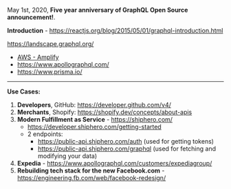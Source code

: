 May 1st, 2020, **Five year anniversary of GraphQL Open Source announcement!**.

**Introduction** - https://reactjs.org/blog/2015/05/01/graphql-introduction.html

https://landscape.graphql.org/
  * [AWS - Amplify](https://aws.amazon.com/amplify/)
  * https://www.apollographql.com/ 
  * https://www.prisma.io/

---

**Use Cases:**
1. **Developers**, GitHub: https://developer.github.com/v4/
2. **Merchants**, Shopify: https://shopify.dev/concepts/about-apis 
3. **Modern Fulfillment as Service** - https://shiphero.com/
    * https://developer.shiphero.com/getting-started
    * 2 endpoints:
        * https://public-api.shiphero.com/auth  (used for getting tokens)
        * https://public-api.shiphero.com/graphql (used for fetching and modifying your data)     
4. **Expedia** - https://www.apollographql.com/customers/expediagroup/
5. **Rebuilding tech stack for the new Facebook.com** - https://engineering.fb.com/web/facebook-redesign/
   






